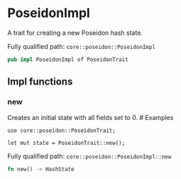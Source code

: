 # PoseidonImpl

A trait for creating a new Poseidon hash state.

Fully qualified path: `core::poseidon::PoseidonImpl`

```rust
pub impl PoseidonImpl of PoseidonTrait
```

## Impl functions

### new

Creates an initial state with all fields set to 0.  # Examples
```cairo
use core::poseidon::PoseidonTrait;

let mut state = PoseidonTrait::new();
```

Fully qualified path: `core::poseidon::PoseidonImpl::new`

```rust
fn new() -> HashState
```


